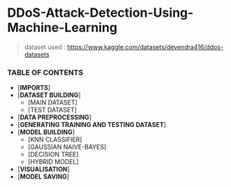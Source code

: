 # DDoS-Attack-Detection-Using-Machine-Learning

>dataset used : https://www.kaggle.com/datasets/devendra416/ddos-datasets

### **TABLE OF CONTENTS**   
- [**IMPORTS**]    
- [**DATASET BUILDING**]   
  - [MAIN DATASET]    
  - [TEST DATASET]  
- [**DATA PREPROCESSING**]   
- [**GENERATING TRAINING AND TESTING DATASET**]
- [**MODEL BUILDING**]  
  - [KNN CLASSIFIER]    
  - [GAUSSIAN NAIVE-BAYES]  
  - [DECISION TREE]   
  - [HYBRID MODEL]  
- [**VISUALISATION**]  
- [**MODEL SAVING**] 
